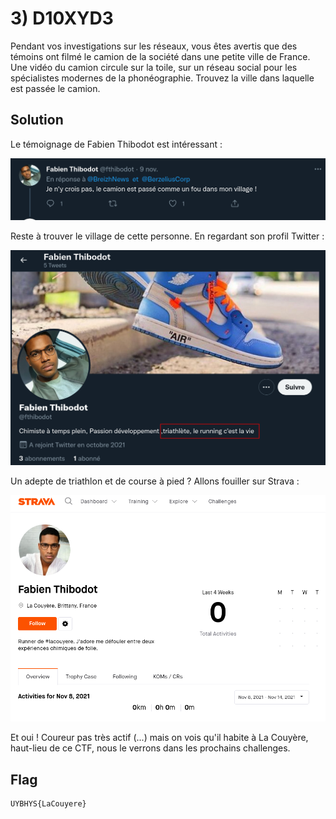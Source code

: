 # 3) D10XYD3

Pendant vos investigations sur les  réseaux, vous êtes avertis que des témoins ont filmé le camion de la  société dans une petite ville de France. Une vidéo du camion circule sur la toile, sur un réseau social pour  les spécialistes modernes de la phonéographie. Trouvez la ville dans  laquelle est passée le camion.

## Solution

Le témoignage de Fabien Thibodot est intéressant :

![image-20211112233832854](img/image-20211112233832854.png)

Reste à trouver le village de cette personne. En regardant son profil Twitter : 

![image-20211112233930776](img/image-20211112233930776.png)

Un adepte de triathlon et de course à pied ? Allons fouiller sur Strava :

![image-20211112234033117](img/image-20211112234033117.png)

Et oui ! Coureur pas très actif (...) mais on vois qu'il habite à La Couyère, haut-lieu de ce CTF, nous le verrons dans les prochains challenges.

## Flag

```
UYBHYS{LaCouyere}
```


